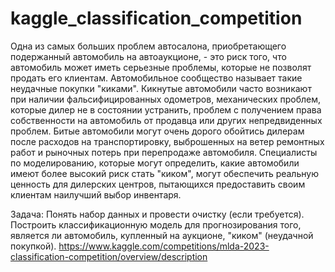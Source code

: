 # kaggle_classification_competition

Одна из самых больших проблем автосалона, приобретающего подержанный автомобиль на автоаукционе, - это риск того, что автомобиль может иметь серьезные проблемы, которые не позволят продать его клиентам. Автомобильное сообщество называет такие неудачные покупки "киками". Кикнутые автомобили часто возникают при наличии фальсифицированных одометров, механических проблем, которые дилер не в состоянии устранить, проблем с получением права собственности на автомобиль от продавца или других непредвиденных проблем. Битые автомобили могут очень дорого обойтись дилерам после расходов на транспортировку, выброшенных на ветер ремонтных работ и рыночных потерь при перепродаже автомобиля. Специалисты по моделированию, которые могут определить, какие автомобили имеют более высокий риск стать "киком", могут обеспечить реальную ценность для дилерских центров, пытающихся предоставить своим клиентам наилучший выбор инвентаря.

Задача:
Понять набор данных и провести очистку (если требуется).
Построить классификационную модель для прогнозирования того, является ли автомобиль, купленный на аукционе, "киком" (неудачной покупкой).
https://www.kaggle.com/competitions/mlda-2023-classification-competition/overview/description
